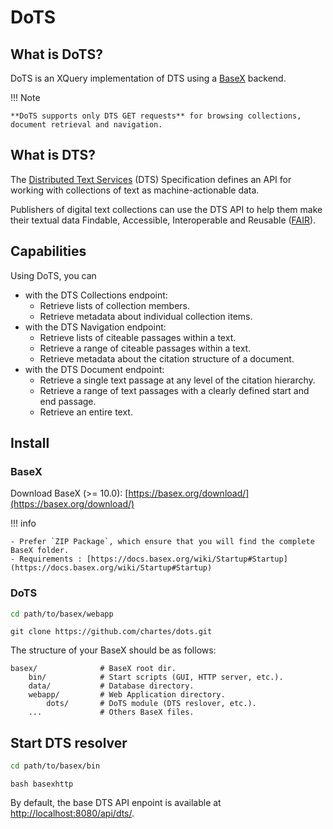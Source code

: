 # DoTS

## What is DoTS?

DoTS is an XQuery implementation of DTS using a <a href="https://basex.org/" target="_blank">BaseX</a> backend.

!!! Note

    **DoTS supports only DTS GET requests** for browsing collections, document retrieval and navigation.

## What is DTS?

The <a href="https://distributed-text-services.github.io/specifications" target="_blank">Distributed Text Services</a> (DTS) Specification defines an API for working with collections of text as machine-actionable data.

Publishers of digital text collections can use the DTS API to help them make their textual data Findable, Accessible, Interoperable and Reusable (<a href="https://www.ccsd.cnrs.fr/principes-fair/" target="_blank">FAIR</a>).

## Capabilities

Using DoTS, you can

- with the DTS Collections endpoint:
	- Retrieve lists of collection members.
	- Retrieve metadata about individual collection items.
- with the DTS Navigation endpoint:
	- Retrieve lists of citeable passages within a text.
	- Retrieve a range of citeable passages within a text.
	- Retrieve metadata about the citation structure of a document.
- with the DTS Document endpoint:
	- Retrieve a single text passage at any level of the citation hierarchy.
	- Retrieve a range of text passages with a clearly defined start and end passage.
	- Retrieve an entire text.

## Install

### BaseX

Download BaseX (>= 10.0): [https://basex.org/download/](https://basex.org/download/)

!!! info

	- Prefer `ZIP Package`, which ensure that you will find the complete BaseX folder.
	- Requirements : [https://docs.basex.org/wiki/Startup#Startup](https://docs.basex.org/wiki/Startup#Startup)


### DoTS


```Bash
cd path/to/basex/webapp
```

```{.Bash .copy}
git clone https://github.com/chartes/dots.git
```

The structure of your BaseX should be as follows:


	basex/				# BaseX root dir.
		bin/			# Start scripts (GUI, HTTP server, etc.).
		data/			# Database directory.
		webapp/			# Web Application directory.
			dots/		# DoTS module (DTS reslover, etc.).
		...				# Others BaseX files.

## Start DTS resolver

```Bash
cd path/to/basex/bin
```

```{.Bash .copy}
bash basexhttp
```

By default, the base DTS API enpoint is available at <a href="http://localhost:8080/api/dts/" target="_blank">http://localhost:8080/api/dts/</a>.